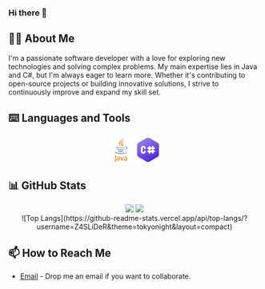 ### Hi there 👋

## 👨‍💻 About Me
I'm a passionate software developer with a love for exploring new technologies and solving complex problems. My main expertise lies in Java and C#, but I'm always eager to learn more. Whether it's contributing to open-source projects or building innovative solutions, I strive to continuously improve and expand my skill set.

## ⌨️ Languages and Tools
<div align="center">
  <img alt="Java" width="50px" src="https://raw.githubusercontent.com/github/explore/80688e429a7d4ef2fca1e82350fe8e3517d3494d/topics/java/java.png" />
  <img alt="C#" width="50px" src="https://raw.githubusercontent.com/github/explore/80688e429a7d4ef2fca1e82350fe8e3517d3494d/topics/csharp/csharp.png" />
</div>

## 📊 GitHub Stats
<div align="center">
  <img src="https://github-readme-stats-zeta-wine.vercel.app/api?username=Z4SLiDeR&show_icons=true&theme=tokyonight&hide_title=false&include_all_commits=true" width="49%" />
  <img src="https://github-readme-streak-stats.herokuapp.com/?user=Z4SLiDeR&theme=nightowl&hide_border=true" width="49%" />
</div>

<div align="center">
  ![Top Langs](https://github-readme-stats.vercel.app/api/top-langs/?username=Z4SLiDeR&theme=tokyonight&layout=compact)
</div>

## 📫 How to Reach Me
- [Email](mailto:contact@jldigital.be) - Drop me an email if you want to collaborate.

